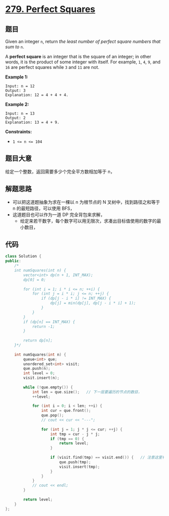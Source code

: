 # [279. Perfect Squares](https://leetcode.com/problems/perfect-squares/)

## 题目

Given an integer `n`, return *the least number of perfect square numbers that sum to* `n`.

A **perfect square** is an integer that is the square of an integer; in other words, it is the product of some integer with itself. For example, `1`, `4`, `9`, and `16` are perfect squares while `3` and `11` are not.

 

**Example 1:**

```
Input: n = 12
Output: 3
Explanation: 12 = 4 + 4 + 4.
```

**Example 2:**

```
Input: n = 13
Output: 2
Explanation: 13 = 4 + 9.
```

 

**Constraints:**

- `1 <= n <= 104`

## 题目大意

给定一个整数，返回需要多少个完全平方数相加等于 n，

## 解题思路

* 可以把这道题抽象为求在一棵以 n 为根节点的 N 叉树中，找到路径之和等于 n 的最短路径，可以使用 BFS，
* 这道题目也可以作为一道 DP 完全背包来求解，
  * 给定来若干数字，每个数字可以用无限次，求凑出目标值使用的数字的最小数目，

## 代码

````c++
class Solution {
public:
    /*
    int numSquares(int n) {
        vector<int> dp(n + 1, INT_MAX);
        dp[0] = 0;
        
        for (int i = 1; i * i <= n; ++i) {
            for (int j = i * i; j <= n; ++j) {
                if (dp[j - i * i] != INT_MAX) {
                    dp[j] = min(dp[j], dp[j - i * i] + 1);
                }
            }
        }
        if (dp[n] == INT_MAX) {
            return -1;
        }
        
        return dp[n];
    }*/
    
    int numSquares(int n) {        
        queue<int> que;
        unordered_set<int> visit;
        que.push(n);
        int level = 0;
        visit.insert(n);
        
        while (!que.empty()) {
            int len = que.size();   // 下一层要遍历的节点的数目，
            ++level;
            
            for (int i = 0; i < len; ++i) {
                int cur = que.front();
                que.pop();
                // cout << cur << "---";
                
                for (int j = 1; j * j <= cur; ++j) {
                    int tmp = cur - j * j;
                    if (tmp == 0) {
                        return level;
                    }
                    
                    if (visit.find(tmp) == visit.end()) {   // 注意这里判断的是 tmp 不是 j * j，我们减掉的是完全平方数
                        que.push(tmp);
                        visit.insert(tmp);
                    }
                }
            }
            // cout << endl;
        }
        
        return level;
    }
};
````

